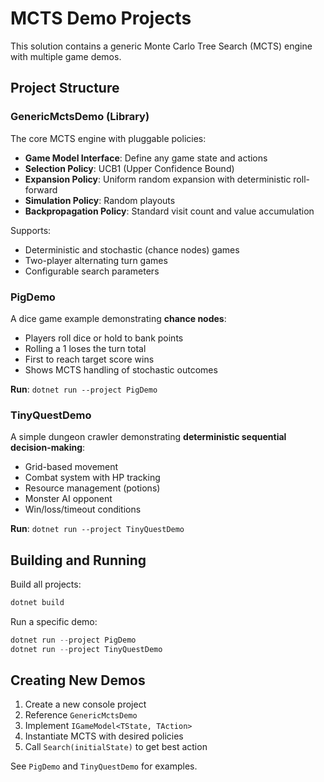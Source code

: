 # MCTS Demo Projects

This solution contains a generic Monte Carlo Tree Search (MCTS) engine with multiple game demos.

## Project Structure

### GenericMctsDemo (Library)
The core MCTS engine with pluggable policies:
- **Game Model Interface**: Define any game state and actions
- **Selection Policy**: UCB1 (Upper Confidence Bound)
- **Expansion Policy**: Uniform random expansion with deterministic roll-forward
- **Simulation Policy**: Random playouts
- **Backpropagation Policy**: Standard visit count and value accumulation

Supports:
- Deterministic and stochastic (chance nodes) games
- Two-player alternating turn games
- Configurable search parameters

### PigDemo
A dice game example demonstrating **chance nodes**:
- Players roll dice or hold to bank points
- Rolling a 1 loses the turn total
- First to reach target score wins
- Shows MCTS handling of stochastic outcomes

**Run**: `dotnet run --project PigDemo`

### TinyQuestDemo
A simple dungeon crawler demonstrating **deterministic sequential decision-making**:
- Grid-based movement
- Combat system with HP tracking
- Resource management (potions)
- Monster AI opponent
- Win/loss/timeout conditions

**Run**: `dotnet run --project TinyQuestDemo`

## Building and Running

Build all projects:
```powershell
dotnet build
```

Run a specific demo:
```powershell
dotnet run --project PigDemo
dotnet run --project TinyQuestDemo
```

## Creating New Demos

1. Create a new console project
2. Reference `GenericMctsDemo`
3. Implement `IGameModel<TState, TAction>`
4. Instantiate MCTS with desired policies
5. Call `Search(initialState)` to get best action

See `PigDemo` and `TinyQuestDemo` for examples.
